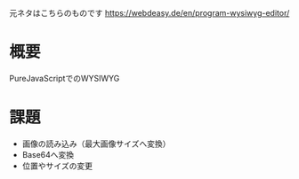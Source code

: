 元ネタはこちらのものです
https://webdeasy.de/en/program-wysiwyg-editor/

# 概要
PureJavaScriptでのWYSIWYG

# 課題
+ 画像の読み込み（最大画像サイズへ変換）
+ Base64へ変換
+ 位置やサイズの変更
  